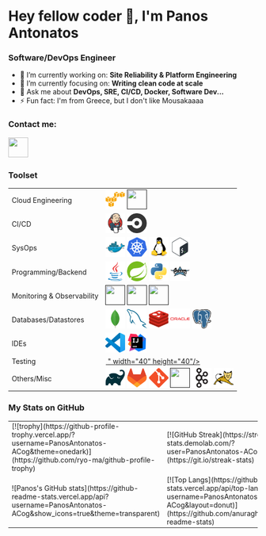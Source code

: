 # Hey fellow coder 👋, I'm Panos Antonatos

### Software/DevOps Engineer

- 🔭 I’m currently working on: __Site Reliability & Platform Engineering__ 
- 🌱 I’m currently focusing on: __Writing clean code at scale__
- 💬 Ask me about __DevOps, SRE, CI/CD, Docker, Software Dev...__
- ⚡ Fun fact: I'm from Greece, but I don't like Mousakaaaa


### Contact me:
<a href="https://www.linkedin.com/in/panosantonatos/"><img src="https://www.vectorlogo.zone/logos/linkedin/linkedin-icon.svg" width="40" height="40"/></a>

### Toolset

<table>
    <tr>
        <td>Cloud Engineering</td>
        <td>
            <a href=""><img src="https://github.com/devicons/devicon/blob/v2.15.1/icons/amazonwebservices/amazonwebservices-original.svg" width="40" height="40"/></a>
            <a href=""><img src="https://www.vectorlogo.zone/logos/serverless/serverless-icon.svg" width="40" height="40"/></a>
        </td>
    </tr>
    <tr>
        <td>CI/CD</td>
        <td>
            <a href=""><img src="https://github.com/devicons/devicon/blob/v2.15.1/icons/jenkins/jenkins-original.svg" width="40" height="40"/></a>
            <a href=""><img src="https://github.com/devicons/devicon/blob/v2.15.1/icons/circleci/circleci-plain.svg" width="40" height="40"/></a>
        </td>
    </tr>
    <tr>
        <td>SysOps</td>
        <td>
            <a href=""><img src="https://github.com/devicons/devicon/blob/v2.15.1/icons/docker/docker-original.svg" width="40" height="40"/></a>
            <a href=""><img src="https://github.com/devicons/devicon/blob/v2.15.1/icons/kubernetes/kubernetes-plain.svg" width="40" height="40"/></a>
            <a href=""><img src="https://github.com/devicons/devicon/blob/v2.15.1/icons/linux/linux-original.svg" width="40" height="40"/></a>
            <a href=""><img src="https://github.com/devicons/devicon/blob/v2.15.1/icons/bash/bash-original.svg" width="40" height="40"/></a>
        </td>
    </tr>
    <tr>
        <td>Programming/Backend</td>
        <td>
            <a href=""><img src="https://github.com/devicons/devicon/blob/v2.15.1/icons/java/java-original.svg" width="40" height="40"/></a>
            <a href=""><img src="https://github.com/devicons/devicon/blob/v2.15.1/icons/spring/spring-original.svg" width="40" height="40"/></a>
            <a href=""><img src="https://github.com/devicons/devicon/blob/v2.15.1/icons/python/python-original.svg" width="40" height="40"/></a>
            <a href=""><img src="https://github.com/devicons/devicon/blob/v2.15.1/icons/groovy/groovy-original.svg" width="40" height="40"/></a>
        </td>
    </tr>
    <tr>
        <td>Monitoring & Observability</td>
        <td>
            <a href=""><img src="https://www.vectorlogo.zone/logos/elastic/elastic-icon.svg" width="40" height="40"/></a>
            <a href=""><img src="https://www.vectorlogo.zone/logos/elasticco_logstash/elasticco_logstash-icon.svg" width="40" height="40"/></a>
            <a href=""><img src="https://www.vectorlogo.zone/logos/prometheusio/prometheusio-icon.svg" width="40" height="40"/></a>
        </td>
    </tr>
    <tr>
        <td>Databases/Datastores</td>
        <td>
            <a href=""><img src="https://github.com/devicons/devicon/blob/v2.15.1/icons/mongodb/mongodb-original.svg" width="40" height="40"/></a>
            <a href=""><img src="https://github.com/devicons/devicon/blob/v2.15.1/icons/mysql/mysql-original.svg" width="40" height="40"/></a>
            <a href=""><img src="https://github.com/devicons/devicon/blob/v2.15.1/icons/redis/redis-original.svg" width="40" height="40"/></a>
            <a href=""><img src="https://github.com/devicons/devicon/blob/v2.15.1/icons/oracle/oracle-original.svg" width="40" height="40"/></a>
            <a href=""><img src="https://github.com/devicons/devicon/blob/v2.15.1/icons/postgresql/postgresql-original.svg" width="40" height="40"/></a>
        </td>
    </tr>
    <tr>
        <td>IDEs</td>
        <td>
            <a href=""><img src="https://github.com/devicons/devicon/blob/v2.15.1/icons/vscode/vscode-original.svg" width="40" height="40"/></a>
            <a href=""><img src="https://github.com/devicons/devicon/blob/v2.15.1/icons/intellij/intellij-original.svg" width="40" height="40"/></a>
            <!-- <a href=""><img src="https://worldvectorlogo.com/download/sublime-text.svg"/></a> -->
        </td>
    </tr>
    <tr>
        <td>Testing</td>
        <td>
            <a href=""><img src="<svg xmlns="http://www.w3.org/2000/svg" width="1em" height="1em" viewBox="0 0 128 128">
	<path fill="#dc514a" d="M64.293.43C48.553.13 33.537 4.285 20.69 16.163c-26.885 24.866-27.686 67.44-1.718 93.224c4.674 4.641 10.237 8.935 16.345 11.55c1.595-5.365 1.285-11.841.78-18.207c-.122-.126-.247-.25-.34-.39c-1.706-2.543-.44-9.184-.44-12.205c10.735 1.903 19.478 7.808 30.97 4.378c11.246-3.356 15.933-19.575 6.018-27.252c-5.987-4.64-14.87-4.007-21.932-3.156c-4.24.512-9.536 2.078-12.464-2.433c-1.728-2.655.056-9.171.346-12.175c.072-.757.151-1.528.226-2.288c.752-9.328 2-18.756 2-28.09h45.593V3.295C78.754 1.623 71.449.57 64.294.43Z" />
	<path fill="#23a161" d="M85.705 3.266V31.12H52.53l-1.724 21.423c7.362-.577 14.187-1.876 21.544-.147c5.043 1.188 9.777 3.57 13.28 7.434c9.774 10.772 7.85 30.992-3.372 40.077c-3.158 2.557-6.766 4.237-10.576 5.317c-3.518 1.125-7.052 1.6-10.599 1.634a72.97 72.97 0 0 1-3.814.107c-5.524 0-11.049-.718-16.373-2.208c-1.354-.38-3.448-.907-4.764-1.893c-.28-.06-.559-.124-.838-.185l-.429 17.998c34.192 18.13 77.75-1.268 90.013-36.85c10.368-30.07-5.688-72.67-39.172-80.562z" />
</svg>" width="40" height="40"/></a>
        </td>
    </tr>
    <tr>
        <td>Others/Misc</td>
        <td>
            <a href=""><img src="https://github.com/devicons/devicon/blob/v2.13.0/icons/gradle/gradle-plain.svg" width="40" height="40"/></a>
            <a href=""><img src="https://github.com/devicons/devicon/blob/v2.13.0/icons/gitlab/gitlab-original.svg" width="40" height="40"/></a>
            <a href=""><img src="https://github.com/devicons/devicon/blob/v2.13.0/icons/git/git-original.svg" width="40" height="40"/></a>
            <a href=""><img src="https://www.vectorlogo.zone/logos/getpostman/getpostman-icon.svg" width="40" height="40"/></a>
            <a href=""><img src="https://github.com/devicons/devicon/blob/v2.13.0/icons/apachekafka/apachekafka-original.svg" width="40" height="40"/></a>
            <a href=""><img src="https://github.com/devicons/devicon/blob/v2.13.0/icons/tomcat/tomcat-original.svg" width="40" height="40"/></a>
            <!-- <a href=""><img src=""/></a> -->
        </td>
    </tr>
</table>

### My Stats on GitHub

<table>
    <tr>
        <td>
            [![trophy](https://github-profile-trophy.vercel.app/?username=PanosAntonatos-ACog&theme=onedark)](https://github.com/ryo-ma/github-profile-trophy)
        </td>
        <td>
            [![GitHub Streak](https://streak-stats.demolab.com/?user=PanosAntonatos-ACog)](https://git.io/streak-stats)
        </td> 
    </tr>
    <tr>
        <td>
            ![Panos's GitHub stats](https://github-readme-stats.vercel.app/api?username=PanosAntonatos-ACog&show_icons=true&theme=transparent)
        </td>
        <td>
            [![Top Langs](https://github-readme-stats.vercel.app/api/top-langs/?username=PanosAntonatos-ACog&layout=donut)](https://github.com/anuraghazra/github-readme-stats)
        </td>
    </tr>
</table>
